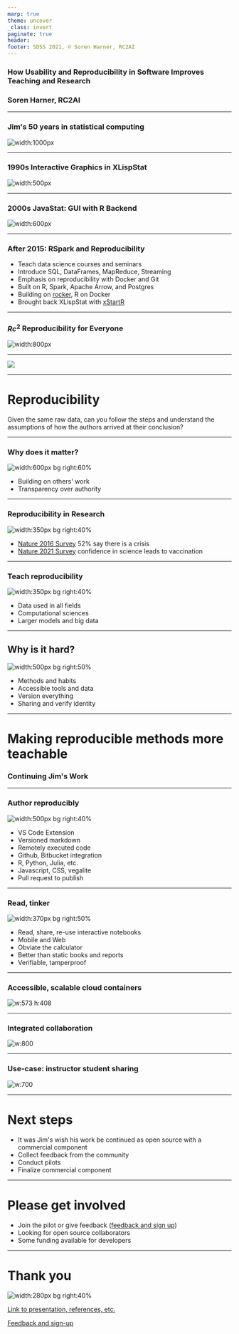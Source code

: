 ```yaml
---
marp: true
theme: uncover
_class: invert
paginate: true
header: 
footer: SDSS 2021, © Soren Harner, RC2AI
---
```


<style>
section {
  // background: blue;
  width: 1280px;
  height: 960px;
  font-size: 40px;
  padding: 40px;
}

header,
footer {
  position: absolute;
  left: 50px;
  right: 50px;
  height: 20px;
}

h1 {
  text-align: left;
}

</style>

### How Usability and Reproducibility in Software Improves Teaching and Research

### Soren Harner, RC2AI

---

### Jim's 50 years in statistical computing

![width:1000px](./images/sdss_omni/50_years.png)

---

### 1990s Interactive Graphics in XLispStat

![width:500px](./images/sdss_omni/xlisp_stat.png)

---

### 2000s JavaStat: GUI with R Backend

![width:600px](./images/sdss_omni/JavaStat.png)

---

### After 2015: RSpark and Reproducibility

* Teach data science courses and seminars
* Introduce SQL, DataFrames, MapReduce, Streaming
* Emphasis on reproducibility with Docker and Git
* Built on R, Spark, Apache Arrow, and Postgres
* Building on [rocker](https://www.rocker-project.org), R on Docker
* Brought back XLispStat with [xStartR](http://www.user2019.fr/static/pres/t246174.pdf)

---

### $Rc^2$ Reproducibility for Everyone

![width:800px](./images/sdss_omni/rc2ai.png)
  
---

<!-- _backgroundColor: black -->


![](./image/../images/life_universe_everything.png)

---

# Reproducibility

Given the same raw data, can you follow the steps and understand the assumptions of how the authors arrived at their conclusion?

---

### Why does it matter?

![width:600px bg right:60%](./images/science_authority.png)

* Building on others' work
* Transparency over authority

---

### Reproducibility in Research

![width:350px bg right:40%](./images/reproducibility_by_field.png)

* [Nature 2016 Survey](https://www.nature.com/articles/533452a) 52% say there is a crisis 
* [Nature 2021 Survey](https://www.nature.com/articles/s41562-021-01115-7) confidence in science leads to vaccination

---

### Teach reproducibility

![width:350px bg right:40%](./images/sdss_omni/calculator.png)

* Data used in all fields
* Computational sciences
* Larger models and big data

---

## Why is it hard?

![width:500px bg right:50%](./images/sdss_omni/excel_fails.png)

* Methods and habits
* Accessible tools and data
* Version everything
* Sharing and verify identity

---

<!-- 
_backgroundColor: black
color: white
-->

# Making reproducible methods more teachable

### Continuing Jim's Work

---

### Author reproducibly

<!-- 
color: back
-->

![width:500px bg right:40%](./images/sdss_omni/side_by_side_edit.png)

* VS Code Extension
* Versioned markdown
* Remotely executed code
* Github, Bitbucket integration
* R, Python, Julia, etc.
* Javascript, CSS, vegalite
* Pull request to publish

---

### Read, tinker

![width:370px bg right:50%](./images/sdss_omni/share_and_run.png)

* Read, share, re-use interactive notebooks
* Mobile and Web
* Obviate the calculator
* Better than static books and reports
* Verifiable, tamperproof

---

### Accessible, scalable cloud containers

![w:573 h:408](./images/sdss_2021_ideas/Rethinking%20Notebooks.png)

---

### Integrated collaboration

![w:800](./images/sdss_omni/instructor_student.png)

---

### Use-case: instructor student sharing

![w:700](./images/sdss_omni/instructor_student_seq.png)

---

# Next steps

* It was Jim's wish his work be continued as open source with a commercial component
* Collect feedback from the community
* Conduct pilots
* Finalize commercial component

---

# Please get involved

* Join the pilot or give feedback ([feedback and sign up]())
* Looking for open source collaborators
* Some funding available for developers

---

# Thank you

![width:280px bg right:40%](./images/sdss_omni/Bios.png)

[Link to presentation, references, etc.](https://github.com/sharner/notecalc/blob/main/documents/sdss_preso/)

[Feedback and sign-up](https://forms.gle/9SCse7dwZFsenEEt7)
